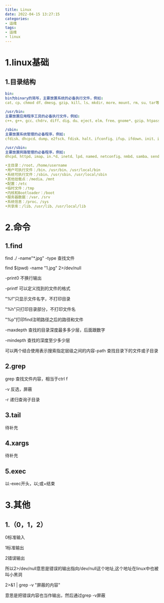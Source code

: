 ```yaml
---
title: Linux
date: 2022-04-15 13:27:15
categories:
- 运维
tags: 
- 运维
- linux
---
```


# 1.linux基础

## 1.目录结构



```yaml
bin:
bin为binary的简写，主要放置系统的必备执行文件，例如:
cat、cp、chmod df、dmesg、gzip、kill、ls、mkdir、more、mount、rm、su、tar等
	
/usr/bin: 
主要放置应用程序工具的必备执行文件，例如:
c++、g++、gcc、chdrv、diff、dig、du、eject、elm、free、gnome*、gzip、htpasswd、kfm、ktop、last、less、locale、m4、make、man、mcopy、ncftp、 newaliases、nslookup passwd、quota、smb*、wget		

/sbin:
主要放置系统管理的必备程序，例如:
cfdisk、dhcpcd、dump、e2fsck、fdisk、halt、ifconfig、ifup、ifdown、init、insmod、lilo、lsmod、mke2fs、modprobe、quotacheck、reboot、rmmod、 runlevel、shutdown等

/usr/sbin:
主要放置网路管理的必备程序，例如:
dhcpd、httpd、imap、in.*d、inetd、lpd、named、netconfig、nmbd、samba、sendmail、squid、swap、tcpd、tcpdump等

•主目录：/root、/home/username
•用户可执行文件：/bin、/usr/bin、/usr/local/bin
•系统可执行文件：/sbin、/usr/sbin、/usr/local/sbin
•其他挂载点：/media、/mnt
•配置：/etc
•临时文件：/tmp
•内核和Bootloader：/boot
•服务器数据：/var、/srv
•系统信息：/proc、/sys
•共享库：/lib、/usr/lib、/usr/local/lib
```

<!-- more -->

# 2.命令 



## 1.find

find ./ -name"*.jpg" -type 查找文件

find $(pwd) -name "1.jpg" 2>/dev/null

-print0 不换行输出

-printf 可以定义找到的文件的格式

"%f"只显示文件名字，不打印目录

"%h"只打印目录部分，不打印文件名

"%p"打印find注明路径之后的路径和文件

-maxdepth 查找的目录深度最多多少层，后面跟数字

-mindepth 查找的深度至少多少层

可以两个结合使用表示搜索指定层级之间的内容-path 查找目录下的文件或子目录

## 2.grep

grep  查找文件内容，相当于ctrl f

-v 反选，屏蔽

 -r  递归查询子目录

## 3.tail

待补充

## 4.xargs

待补充

## 5.exec

 以-exec开头，以\;或+结束

# 3.其他

## 1.（0，1，2）

0标准输入

1标准输出

2错误输出

所以2>/dev/null意思是错误的输出指向/dev/null这个地址,这个地址在linux中也被叫小黑洞

2>&1 | grep -v "屏蔽的内容"

意思是把错误内容也当作输出，然后通过grep -v屏蔽
